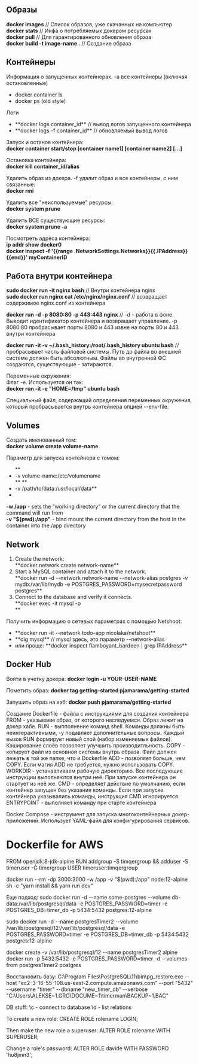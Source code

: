<h2>Образы</h2>

**docker images** // Список образов, уже скачанных на компьютер<br>
**docker stats** // Инфа о потребляемых докером ресурсах<br>
**docker pull** // Для гарантированного обновления образа<br>
**docker build -t image-name .** // Создание образа


<h2>Контейнеры</h2>
Информация о запущенных контейнерах. -a все контейнеры (включая остановленные)
<ul>
<li>docker container ls</li>
<li>docker ps (old style)</li>
</ul>

Логи
<ul>
<li>
**docker logs container_id** // вывод логов запущенного контейнера</li>
<li>
**docker logs -f container_id** // обновляемый вывод логов</li>
</ul>

Запуск и останов контейнера:<br>
**docker container start/stop [container name1] [container name2] [...]**

Остановка контейнера:<br>
**docker kill container_id/alias**

Удалить образ из докера. -f удалит образ и все контейнеры, с ним связанные:<br>
**docker rmi <imagename>**

Удалить все "неиспользуемые" ресурсы:<br>
**docker system prune**

Удалить ВСЕ существующие ресурсы:<br>
**docker system prune -a**


Посмотреть адреса контейнера:<br>
**ip addr show docker0**<br>
**docker inspect -f '{{range .NetworkSettings.Networks}}{{.IPAddress}}{{end}}' myContainerID**

<h2>Работа внутри контейнера</h2>

**sudo docker run -it nginx bash** // Внутри контейнера nginx <br>
**sudo docker run nginx cat /etc/nginx/nginx.conf** // возвращает содержимое nginx.conf из контейнера<br>

**docker run -d -p 8080:80 -p 443:443 nginx** // -d - работа в фоне. Выводит идентификатор контейнера и возвращает управление. -p 8080:80 пробрасывает порты 8080 и 443 извне на порты 80 и 443 внутри контейнера<br>

**docker run -it -v ~/.bash_history:/root/.bash_history ubuntu bash** // пробрасывает часть файловой системы. Путь до файла во внешней системе должен быть абсолютным. Файлы во внутренней ФС создаются, существующие - затираются.<br>

Переменные окружения:<br>
Флаг -e. Используется он так:<br>
**docker run -it -e "HOME=/tmp" ubuntu bash**

Специальный файл, содержащий определения переменных окружения, который пробрасывается внутрь контейнера опцией --env-file.



<h2>Volumes</h2>

Создать именованный том:<br>
**docker volume create volume-name**<br>

Параметр для запуска контейнера с томом:<br>
<ul>
**<li>-v volume-name:/etc/volumename</li>**
**<li>-v /path/to/data:/usr/local/data**<li>
</ul>

**-w /app** - sets the “working directory” or the current directory that the command will run from<br>
**-v "$(pwd):/app"** - bind mount the current directory from the host in the container into the /app directory<br>

<h2>Network</h2>
<ol>
<li>Create the network:<br>
**docker network create network-name**</li>

<li>Start a MySQL container and attach it to the network.<br>
**docker run -d --network network-name --network-alias postgres -v mydb:/var/lib/mydb -e POSTGRES_PASSWORD=mysecretpassword postgres**</li>

<li>Сonnect to the database and verify it connects.<br>
**docker exec -it <mysql-container-id> mysql -p</li>**
</ol>

Получить информацию о сетевых параметрах с помощью Netshoot:<br>
<ul>
<li>
**docker run -it --network todo-app nicolaka/netshoot**</li>

<li>
**dig mysql** // mysql здесь, это параметр --network-alias</li>

<li>
или проще: **docker inspect flamboyant_bardeen | grep IPAddress**</li>
</ul>


<h2>Docker Hub</h2>

Войти в учетку докера:
**docker login -u YOUR-USER-NAME**

Пометить образ:
**docker tag getting-started pjamarama/getting-started**

Запушить образ на хаб:
**docker push pjamarama/getting-started**


Создание Dockerfile - файла с инструкциями для создания контейнера
FROM - указываем образ, от которого наследуемся. Образ лежит на докер хабе.
RUN - выпполнение команд shell. Команды должны быть неинтерактивными, -y подавляет дополнительные вопросы. Каждый вызов RUN формирует новый слой (набор изменяемых файлов). Кэширование слоёв позволяет улучшить производитльность.
COPY - копирует файл из основной системы внутрь образа. Файл должен лежать в той же папке, что и Dockerfile
ADD - позволяет больше, чем COPY. Если магия ADD не требуется, нужно использовать COPY.
WORKDIR - устанавливаем рабочую директорию. Все последующие инструкции выполняются внутри неё. При запуске контейнера он стартует из неё же.
CMD - определяет действие по умолчанию, если контейнер запущен без указания команды. Если при запуске контейнера указывались команды, инструкция CMD игнорируется.
ENTRYPOINT - выполняет команду при старте контейнера


Docker Compose - инструмент для запуска многоконтейнерных докер-приложений. Использует YAML-файл для конфигурирования сервисов.



# Dockerfile for AWS
FROM openjdk:8-jdk-alpine
RUN addgroup -S timqergroup && adduser -S timeruser -G timergroup
USER timeruser:timqergroup

 docker run --rm -dp 3000:3000 -w /app -v "$(pwd):/app" node:12-alpine sh -c "yarn install && yarn run dev"


Еще подход:
sudo docker run -d --name some-postgres --volume db-data:/var/lib/postgresql/data -e POSTGRES_PASSWORD=timer -e POSTGRES_DB=timer_db -p 5434:5432 postgres:12-alpine

sudo docker run -d --name postgresTimer2 --volume /var/lib/postgresql/12:/var/lib/postgresql/data -e POSTGRES_PASSWORD=timer -e POSTGRES_DB=timer_db -p 5434:5432 postgres:12-alpine

docker create -v /var/lib/postgresql/12 --name postgresTimer2 alpine
docker run -p 5432:5432 -e POSTGRES_PASSWORD=timer -d --volumes-from postgresTimer2 postgres

Восстановить базу:
C:\Program Files\PostgreSQL\11\bin\pg_restore.exe --host "ec2-3-16-55-108.us-east-2.compute.amazonaws.com" --port "5432" --username "timer"  --dbname "new_timer_db" --verbose "C:\\Users\\ALEKSE~1.GRO\\DOCUME~1\\timerman\\BACKUP~1.BAC"


DB stuff:
\c - connect to database
\d - list relations


To create a new role:
CREATE ROLE rolename LOGIN;

Then make the new role a superuser:
ALTER ROLE rolename WITH SUPERUSER;

Change a role's password:
ALTER ROLE davide WITH PASSWORD 'hu8jmn3';
